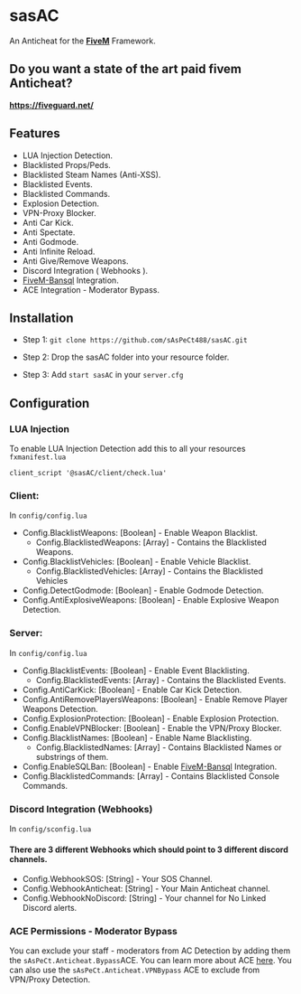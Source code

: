 
# sasAC

An Anticheat for the **[FiveM](https://fivem.net/)** Framework.

## Do you want a state of the art paid fivem Anticheat?
**https://fiveguard.net/**

## Features

- LUA Injection Detection.
- Blacklisted Props/Peds.
- Blacklisted Steam Names (Anti-XSS).
- Blacklisted Events.
- Blacklisted Commands.
- Explosion Detection.
- VPN-Proxy Blocker.
- Anti Car Kick.
- Anti Spectate.
- Anti Godmode.
- Anti Infinite Reload.
- Anti Give/Remove Weapons.
- Discord Integration ( Webhooks ).
- [FiveM-Bansql](https://github.com/RedAlex/FiveM-BanSql) Integration.
- ACE Integration - Moderator Bypass.

## Installation

- Step 1: `git clone https://github.com/sAsPeCt488/sasAC.git`

- Step 2: Drop the sasAC folder into your resource folder.

- Step 3: Add `start sasAC` in your `server.cfg`

  

## Configuration

### LUA Injection
To enable LUA Injection Detection add this to all your resources `fxmanifest.lua`
```
client_script '@sasAC/client/check.lua'
```

### Client:

In `config/config.lua`

- Config.BlacklistWeapons: [Boolean] - Enable Weapon Blacklist.
	- Config.BlacklistedWeapons: [Array] - Contains the Blacklisted Weapons.
- Config.BlacklistVehicles: [Boolean] - Enable Vehicle Blacklist.
	- Config.BlacklistedVehicles: [Array] - Contains the Blacklisted Vehicles
- Config.DetectGodmode: [Boolean] - Enable Godmode Detection.
- Config.AntiExplosiveWeapons: [Boolean] - Enable Explosive Weapon Detection.

### Server:

In `config/config.lua`

- Config.BlacklistEvents: [Boolean] - Enable Event Blacklisting.
	- Config.BlacklistedEvents: [Array] - Contains the Blacklisted Events.
- Config.AntiCarKick: [Boolean] - Enable Car Kick Detection.
- Config.AntiRemovePlayersWeapons: [Boolean] - Enable Remove Player Weapons Detection.
- Config.ExplosionProtection: [Boolean]  - Enable Explosion Protection.
- Config.EnableVPNBlocker: [Boolean] - Enable the VPN/Proxy Blocker.
- Config.BlacklistNames: [Boolean] - Enable Name Blacklisting.
	- Config.BlacklistedNames: [Array] - Contains Blacklisted Names or substrings of them.
- Config.EnableSQLBan: [Boolean]  - Enable [FiveM-Bansql](https://github.com/RedAlex/FiveM-BanSql) Integration.
- Config.BlacklistedCommands: [Array] - Contains Blacklisted Console Commands.

### Discord Integration (Webhooks)
In `config/sconfig.lua`
#### There are 3 different Webhooks which should point to 3 different discord channels.
- Config.WebhookSOS: [String] - Your SOS Channel.
- Config.WebhookAnticheat: [String] - Your Main Anticheat channel.
- Config.WebhookNoDiscord: [String] - Your channel for No Linked Discord alerts.

### ACE Permissions - Moderator Bypass
You can exclude your staff - moderators from AC Detection by adding  them the `sAsPeCt.Anticheat.Bypass`ACE.
You can learn more about ACE [here](https://www.youtube.com/watch?v=EQBs1NFmCaw&ab_channel=Jeva).
You can also use the  `sAsPeCt.Anticheat.VPNBypass` ACE to exclude from VPN/Proxy Detection.


